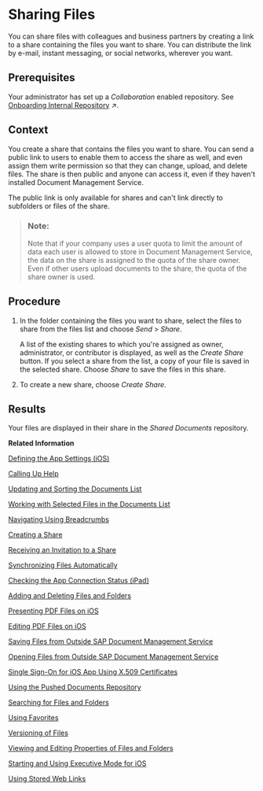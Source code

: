 <!-- loio3907e7cb71604a7e8e536e91940a29e4 -->

# Sharing Files

You can share files with colleagues and business partners by creating a link to a share containing the files you want to share. You can distribute the link by e-mail, instant messaging, or social networks, wherever you want.



<a name="loio3907e7cb71604a7e8e536e91940a29e4__prereq_N10015_N10012_N10001"/>

## Prerequisites

Your administrator has set up a *Collaboration* enabled repository. See [Onboarding Internal Repository](https://help.sap.com/viewer/8e5c8dd3350245848edf216bf176444c/Dev/en-US/59e3cb769e4f4487a2417d59d65f8276.html "Connect your Document Management Service, Application Option to Document Management Service, Repository Option for file storage.") :arrow_upper_right:.



## Context

You create a share that contains the files you want to share. You can send a public link to users to enable them to access the share as well, and even assign them write permission so that they can change, upload, and delete files. The share is then public and anyone can access it, even if they haven't installed Document Management Service.

The public link is only available for shares and can't link directly to subfolders or files of the share.

> ### Note:  
> Note that if your company uses a user quota to limit the amount of data each user is allowed to store in Document Management Service, the data on the share is assigned to the quota of the share owner. Even if other users upload documents to the share, the quota of the share owner is used.



## Procedure

1.  In the folder containing the files you want to share, select the files to share from the files list and choose *Send* \> *Share*.

    A list of the existing shares to which you're assigned as owner, administrator, or contributor is displayed, as well as the *Create Share* button. If you select a share from the list, a copy of your file is saved in the selected share. Choose *Share* to save the files in this share.

2.  To create a new share, choose *Create Share*.




<a name="loio3907e7cb71604a7e8e536e91940a29e4__result_N10085_N10011_N10001"/>

## Results

Your files are displayed in their share in the *Shared Documents* repository.

**Related Information**  


[Defining the App Settings \(iOS\)](defining-the-app-settings-ios-8ea949d.md "You can define global settings in your mobile app. The options available to you depend on company policy and the settings that your administrator has preselected.")

[Calling Up Help](calling-up-help-0a079a9.md "In the iOS app of Document Management Service, a question mark symbol is displayed. Its context menu contains configurable help entries.")

[Updating and Sorting the Documents List](updating-and-sorting-the-documents-list-69ed225.md "The Document Management Service app refreshes the list of documents whenever you navigate to a folder.")

[Working with Selected Files in the Documents List](working-with-selected-files-in-the-documents-list-809e18a.md "The documents list displays a list of files and subfolders when you access any folder in SAP Document Management Service.")

[Navigating Using Breadcrumbs](navigating-using-breadcrumbs-66bff8e.md "In the SAP Document Management Service iOS client you can switch easily to parent folders of the current folder.")

[Creating a Share](creating-a-share-a7e4209.md "You can create an empty share in Collaboration of the iOS app.")

[Receiving an Invitation to a Share](receiving-an-invitation-to-a-share-23338a4.md "In SAP Document CenterSAP Mobile Documents, share administrators can invite other users to become share members.")

[Synchronizing Files Automatically](synchronizing-files-automatically-c5c68c5.md "The mobile apps of SAP Document CenterSAP Mobile Documents can keep your files up to date on your device, even if you do not access the files. In addition, the files are still available when you are offline and have no network access.")

[Checking the App Connection Status \(iPad\)](checking-the-app-connection-status-ipad-d2e3a48.md "On the iPad, the connection status of the SAP Document Management Service app is displayed for quick reference.")

[Adding and Deleting Files and Folders](adding-and-deleting-files-and-folders-1365ee1.md "In the SAP Document Management Service mobile app, you can add and delete files and folders.")

[Presenting PDF Files on iOS](presenting-pdf-files-on-ios-86a70b5.md "With the iOS apps of SAP Document CenterSAP Mobile Documents, you can present PDF files using an external display.")

[Editing PDF Files on iOS](editing-pdf-files-on-ios-7f9ee7f.md "In the SAP Document CenterSAP Mobile Documents iOS client you can easily annotate PDF files or fill in PDF forms. However, you can only work on editable PDFs and cannot change the text of the PDF itself.")

[Saving Files from Outside SAP Document Management Service](saving-files-from-outside-sap-document-management-service-35bba2b.md "In the SAP Document Management Service mobile app you can save files from other applications.")

[Opening Files from Outside SAP Document Management Service](opening-files-from-outside-sap-document-management-service-229039c.md "On iOS devices, you can access files that are stored in SAP Document Management Service from other applications that support Apple's Document Provider extension.")

[Single Sign-On for iOS App Using X.509 Certificates](single-sign-on-for-ios-app-using-x-509-certificates-e49e4b1.md "You can configure your iPad or iPhone SAP Document CenterSAP Mobile Documents app with a certificate for logging on without a user name and password.")

[Using the Pushed Documents Repository](using-the-pushed-documents-repository-b50785e.md "The Pushed Documents repository of SAP Document CenterSAP Mobile Documents gives an overview of all pushed documents that are automatically downloaded to your device.")

[Searching for Files and Folders](searching-for-files-and-folders-dcab658.md "The SAP Document Management Service mobile app enables you to search offline and online for files and folders in any repository and browse the search results quickly and easily.")

[Using Favorites](using-favorites-8c5a10c.md "To quickly access specific files or folders, you can add links to these items and store them in the Favorites folder.")

[Versioning of Files](versioning-of-files-bf2c605.md)

[Viewing and Editing Properties of Files and Folders](viewing-and-editing-properties-of-files-and-folders-d161100.md "In the SAP Document Management Service mobile app you can view the properties of a file or a folder and edit some of these properties.")

[Starting and Using Executive Mode for iOS](starting-and-using-executive-mode-for-ios-b206afc.md "The executive mode of the SAP Document CenterSAP Mobile Documents iOS app is a clear, minimized user interface for viewing shared content.")

[Using Stored Web Links](using-stored-web-links-0943d86.md "You can open stored Web links on your iOS device.")

